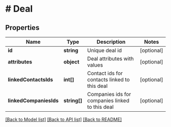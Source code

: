 # # Deal

## Properties

Name | Type | Description | Notes
------------ | ------------- | ------------- | -------------
**id** | **string** | Unique deal id | [optional]
**attributes** | **object** | Deal attributes with values | [optional]
**linkedContactsIds** | **int[]** | Contact ids for contacts linked to this deal | [optional]
**linkedCompaniesIds** | **string[]** | Companies ids for companies linked to this deal | [optional]

[[Back to Model list]](../../README.md#models) [[Back to API list]](../../README.md#endpoints) [[Back to README]](../../README.md)
